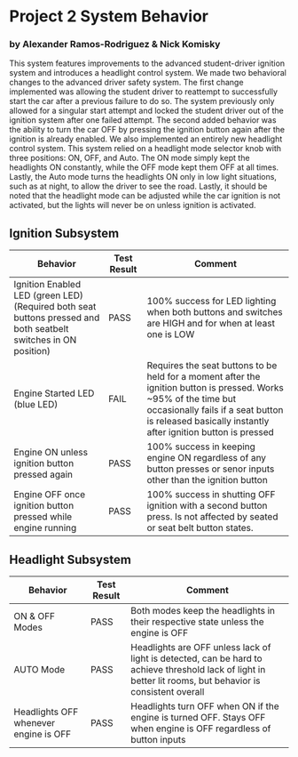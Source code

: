 # Project 2 System Behavior
### by Alexander Ramos-Rodriguez & Nick Komisky

This system features improvements to the advanced student-driver ignition system and introduces a headlight control system. We made two behavioral changes to the advanced driver safety system. The first change implemented was allowing the student driver to reattempt to successfully start the car after a previous failure to do so. The system previously only allowed for a singular start attempt and locked the student driver out of the ignition system after one failed attempt. The second added behavior was the ability to turn the car OFF by pressing the ignition button again after the ignition is already enabled. We also implemented an entirely new headlight control system. This system relied on a headlight mode selector knob with three positions: ON, OFF, and Auto. The ON mode simply kept the headlights ON constantly, while the OFF mode kept them OFF at all times. Lastly, the Auto mode turns the headlights ON only in low light situations, such as at night, to allow the driver to see the road. Lastly, it should be noted that the headlight mode can be adjusted while the car ignition is not activated, but the lights will never be on unless ignition is activated.

## Ignition Subsystem
| Behavior  | Test Result | Comment |
| ------------- | ------------- |--------------|
| Ignition Enabled LED (green LED) (Required both seat buttons pressed and both seatbelt switches in ON position)  | PASS  | 100% success for LED lighting when both buttons and switches are HIGH and for when at least one is LOW |
| Engine Started LED (blue LED)  | FAIL  | Requires the seat buttons to be held for a moment after the ignition button is pressed. Works ~95% of the time but occasionally fails if a seat button is released basically instantly after ignition button is pressed|
| Engine ON unless ignition button pressed again  | PASS  | 100% success in keeping engine ON regardless of any button presses or senor inputs other than the ignition button |
| Engine OFF once ignition button pressed while engine running | PASS  | 100% success in shutting OFF ignition with a second button press. Is not affected by seated or seat belt button states. |

## Headlight Subsystem
| Behavior | Test Result | Comment |
|--------------|--------------|--------------|
| ON & OFF Modes | PASS | Both modes keep the headlights in their respective state unless the engine is OFF |
| AUTO Mode | PASS | Headlights are OFF unless lack of light is detected, can be hard to achieve threshold lack of light in better lit rooms, but behavior is consistent overall |
| Headlights OFF whenever engine is OFF | PASS | Headlights turn OFF when ON if the engine is turned OFF. Stays OFF when engine is OFF regardless of button inputs |

